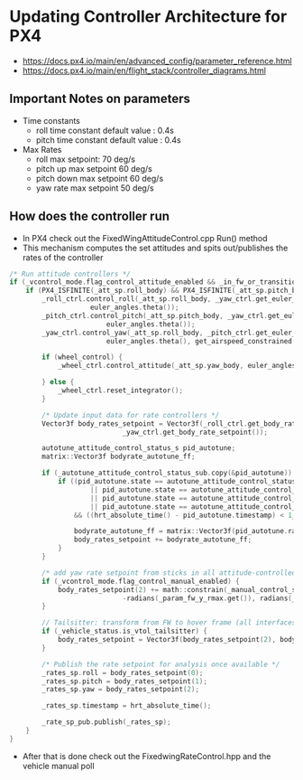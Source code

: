 # Updating Controller Architecture for PX4 
- https://docs.px4.io/main/en/advanced_config/parameter_reference.html
- https://docs.px4.io/main/en/flight_stack/controller_diagrams.html

## Important Notes on parameters
- Time constants
  - roll time constant default value : 0.4s
  - pitch time constant default value : 0.4s
- Max Rates
  - roll max setpoint: 70 deg/s 
  - pitch up max setpoint 60 deg/s
  - pitch down max setpoint 60 deg/s
  - yaw rate max setpoint 50 deg/s

## How does the controller run
- In PX4 check out the FixedWingAttitudeControl.cpp Run() method 
- This mechanism computes the set attitudes and spits out/publishes the rates of the controller
```cpp
/* Run attitude controllers */
if (_vcontrol_mode.flag_control_attitude_enabled && _in_fw_or_transition_wo_tailsitter_transition) {
    if (PX4_ISFINITE(_att_sp.roll_body) && PX4_ISFINITE(_att_sp.pitch_body)) {
        _roll_ctrl.control_roll(_att_sp.roll_body, _yaw_ctrl.get_euler_rate_setpoint(), euler_angles.phi(),
                    euler_angles.theta());
        _pitch_ctrl.control_pitch(_att_sp.pitch_body, _yaw_ctrl.get_euler_rate_setpoint(), euler_angles.phi(),
                        euler_angles.theta());
        _yaw_ctrl.control_yaw(_att_sp.roll_body, _pitch_ctrl.get_euler_rate_setpoint(), euler_angles.phi(),
                        euler_angles.theta(), get_airspeed_constrained());

        if (wheel_control) {
            _wheel_ctrl.control_attitude(_att_sp.yaw_body, euler_angles.psi());

        } else {
            _wheel_ctrl.reset_integrator();
        }

        /* Update input data for rate controllers */
        Vector3f body_rates_setpoint = Vector3f(_roll_ctrl.get_body_rate_setpoint(), _pitch_ctrl.get_body_rate_setpoint(),
                            _yaw_ctrl.get_body_rate_setpoint());

        autotune_attitude_control_status_s pid_autotune;
        matrix::Vector3f bodyrate_autotune_ff;

        if (_autotune_attitude_control_status_sub.copy(&pid_autotune)) {
            if ((pid_autotune.state == autotune_attitude_control_status_s::STATE_ROLL
                    || pid_autotune.state == autotune_attitude_control_status_s::STATE_PITCH
                    || pid_autotune.state == autotune_attitude_control_status_s::STATE_YAW
                    || pid_autotune.state == autotune_attitude_control_status_s::STATE_TEST)
                && ((hrt_absolute_time() - pid_autotune.timestamp) < 1_s)) {

                bodyrate_autotune_ff = matrix::Vector3f(pid_autotune.rate_sp);
                body_rates_setpoint += bodyrate_autotune_ff;
            }
        }

        /* add yaw rate setpoint from sticks in all attitude-controlled modes */
        if (_vcontrol_mode.flag_control_manual_enabled) {
            body_rates_setpoint(2) += math::constrain(_manual_control_setpoint.yaw * radians(_param_man_yr_max.get()),
                            -radians(_param_fw_y_rmax.get()), radians(_param_fw_y_rmax.get()));
        }

        // Tailsitter: transform from FW to hover frame (all interfaces are in hover (body) frame)
        if (_vehicle_status.is_vtol_tailsitter) {
            body_rates_setpoint = Vector3f(body_rates_setpoint(2), body_rates_setpoint(1), -body_rates_setpoint(0));
        }

        /* Publish the rate setpoint for analysis once available */
        _rates_sp.roll = body_rates_setpoint(0);
        _rates_sp.pitch = body_rates_setpoint(1);
        _rates_sp.yaw = body_rates_setpoint(2);

        _rates_sp.timestamp = hrt_absolute_time();

        _rate_sp_pub.publish(_rates_sp);
    }
}
```

- After that is done check out the FixedwingRateControl.hpp and the vehicle manual poll
```cpp

``` 
